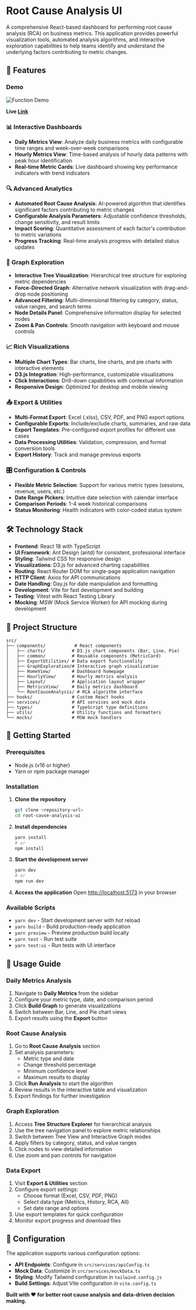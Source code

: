 # Root Cause Analysis UI

A comprehensive React-based dashboard for performing root cause analysis (RCA) on business metrics. This application provides powerful visualization tools, automated analysis algorithms, and interactive exploration capabilities to help teams identify and understand the underlying factors contributing to metric changes.

## 🚀 Features
### Demo
![Function Demo](function-demo.gif)

**Live [Link](https://root-cause-analysis-ui-hgie.vercel.app/)**

### 📊 **Interactive Dashboards**
- **Daily Metrics View**: Analyze daily business metrics with configurable time ranges and week-over-week comparisons
- **Hourly Metrics View**: Time-based analysis of hourly data patterns with peak hour identification
- **Real-time Metric Cards**: Live dashboard showing key performance indicators with trend indicators

### 🔍 **Advanced Analytics**
- **Automated Root Cause Analysis**: AI-powered algorithm that identifies significant factors contributing to metric changes
- **Configurable Analysis Parameters**: Adjustable confidence thresholds, change sensitivity, and result limits
- **Impact Scoring**: Quantitative assessment of each factor's contribution to metric variations
- **Progress Tracking**: Real-time analysis progress with detailed status updates

### 🌳 **Graph Exploration**
- **Interactive Tree Visualization**: Hierarchical tree structure for exploring metric dependencies
- **Force-Directed Graph**: Alternative network visualization with drag-and-drop node positioning
- **Advanced Filtering**: Multi-dimensional filtering by category, status, value ranges, and search terms
- **Node Details Panel**: Comprehensive information display for selected nodes
- **Zoom & Pan Controls**: Smooth navigation with keyboard and mouse controls

### 📈 **Rich Visualizations**
- **Multiple Chart Types**: Bar charts, line charts, and pie charts with interactive elements
- **D3.js Integration**: High-performance, customizable visualizations
- **Click Interactions**: Drill-down capabilities with contextual information
- **Responsive Design**: Optimized for desktop and mobile viewing

### 📤 **Export & Utilities**
- **Multi-Format Export**: Excel (.xlsx), CSV, PDF, and PNG export options
- **Configurable Exports**: Include/exclude charts, summaries, and raw data
- **Export Templates**: Pre-configured export profiles for different use cases
- **Data Processing Utilities**: Validation, compression, and format conversion tools
- **Export History**: Track and manage previous exports

### 🎛️ **Configuration & Controls**
- **Flexible Metric Selection**: Support for various metric types (sessions, revenue, users, etc.)
- **Date Range Pickers**: Intuitive date selection with calendar interface
- **Comparison Periods**: 1-4 week historical comparisons
- **Status Monitoring**: Health indicators with color-coded status system

## 🛠️ Technology Stack

- **Frontend**: React 18 with TypeScript
- **UI Framework**: Ant Design (antd) for consistent, professional interface
- **Styling**: Tailwind CSS for responsive design
- **Visualizations**: D3.js for advanced charting capabilities
- **Routing**: React Router DOM for single-page application navigation
- **HTTP Client**: Axios for API communications
- **Date Handling**: Day.js for date manipulation and formatting
- **Development**: Vite for fast development and building
- **Testing**: Vitest with React Testing Library
- **Mocking**: MSW (Mock Service Worker) for API mocking during development

## 📁 Project Structure

```
src/
├── components/           # React components
│   ├── charts/          # D3.js chart components (Bar, Line, Pie)
│   ├── common/          # Reusable components (MetricCard)
│   ├── ExportUtilities/ # Data export functionality
│   ├── GraphExploration/# Interactive graph visualization
│   ├── HomeView/        # Dashboard homepage
│   ├── HourlyView/      # Hourly metrics analysis
│   ├── Layout/          # Application layout wrapper
│   ├── MetricsView/     # Daily metrics dashboard
│   └── RootCauseAnalysis/ # RCA algorithm interface
├── hooks/               # Custom React hooks
├── services/            # API services and mock data
├── types/               # TypeScript type definitions
├── utils/               # Utility functions and formatters
└── mocks/               # MSW mock handlers
```

## 🚀 Getting Started

### Prerequisites
- Node.js (v16 or higher)
- Yarn or npm package manager

### Installation

1. **Clone the repository**
   ```bash
   git clone <repository-url>
   cd root-cause-analysis-ui
   ```

2. **Install dependencies**
   ```bash
   yarn install
   # or
   npm install
   ```

3. **Start the development server**
   ```bash
   yarn dev
   # or
   npm run dev
   ```

4. **Access the application**
   Open [http://localhost:5173](http://localhost:5173) in your browser

### Available Scripts

- `yarn dev` - Start development server with hot reload
- `yarn build` - Build production-ready application
- `yarn preview` - Preview production build locally
- `yarn test` - Run test suite
- `yarn test:ui` - Run tests with UI interface

## 📖 Usage Guide

### Daily Metrics Analysis
1. Navigate to **Daily Metrics** from the sidebar
2. Configure your metric type, date, and comparison period
3. Click **Build Graph** to generate visualizations
4. Switch between Bar, Line, and Pie chart views
5. Export results using the **Export** button

### Root Cause Analysis
1. Go to **Root Cause Analysis** section
2. Set analysis parameters:
   - Metric type and date
   - Change threshold percentage
   - Minimum confidence level
   - Maximum results to display
3. Click **Run Analysis** to start the algorithm
4. Review results in the interactive table and visualization
5. Export findings for further investigation

### Graph Exploration
1. Access **Tree Structure Explorer** for hierarchical analysis
2. Use the tree navigation panel to explore metric relationships
3. Switch between Tree View and Interactive Graph modes
4. Apply filters by category, status, and value ranges
5. Click nodes to view detailed information
6. Use zoom and pan controls for navigation

### Data Export
1. Visit **Export & Utilities** section
2. Configure export settings:
   - Choose format (Excel, CSV, PDF, PNG)
   - Select data type (Metrics, History, RCA, All)
   - Set date range and options
3. Use export templates for quick configuration
4. Monitor export progress and download files

## 🔧 Configuration

The application supports various configuration options:

- **API Endpoints**: Configure in `src/services/apiConfig.ts`
- **Mock Data**: Customize in `src/services/mockData.ts`
- **Styling**: Modify Tailwind configuration in `tailwind.config.js`
- **Build Settings**: Adjust Vite configuration in `vite.config.ts`

**Built with ❤️ for better root cause analysis and data-driven decision making.**
